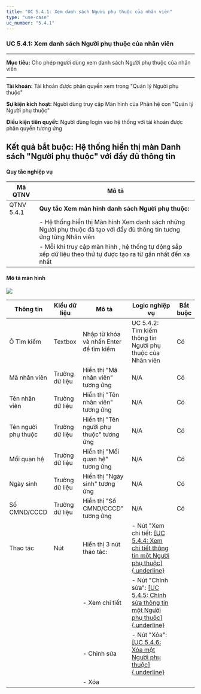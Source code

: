 ```yaml
---
title: "UC 5.4.1: Xem danh sách Người phụ thuộc của nhân viên"
type: "use-case"
uc_number: "5.4.1"
---
```


### UC 5.4.1: Xem danh sách Người phụ thuộc của nhân viên

  ----------------------------------------------------------------------------------------------------
  **Mục tiêu:**               Cho phép người dùng xem danh sách Người phụ thuộc của nhân viên
  --------------------------- ------------------------------------------------------------------------
  **Tài khoản:**              Tài khoản được phân quyền xem trong "Quản lý Người phụ thuộc"

  **Sự kiện kích hoạt:**      Người dùng truy cập Màn hình của Phân hệ con "Quản lý Người phụ thuộc"

  **Điều kiện tiên quyết:**   Người dùng login vào hệ thống với tài khoản được phân quyền tương ứng

  **Kết quả bắt buộc:**       Hệ thống hiển thị màn Danh sách "Người phụ thuộc" với đầy đủ thông tin
  ----------------------------------------------------------------------------------------------------

#### Quy tắc nghiệp vụ

| **Mã QTNV** | **Mô tả** |
| --- | --- |
| QTNV 5.4.1 | **Quy tắc Xem màn hình danh sách Người phụ thuộc:** |
|  | - Hệ thống hiển thị Màn hình Xem danh sách những Người phụ thuộc đã tạo với đầy đủ thông tin tương ứng từng Nhân viên |
|  | - Mỗi khi truy cập màn hình , hệ thống tự động sắp xếp dữ liệu theo thứ tự được tạo ra từ gần nhất đến xa nhất |

#### Mô tả màn hình

![](media/image98.png)

| **Thông tin** | **Kiểu dữ liệu** | **Mô tả** | **Logic nghiệp vụ** | **Bắt buộc** |
| --- | --- | --- | --- | --- |
| Ô Tìm kiếm | Textbox | Nhập từ khóa và nhấn Enter để tìm kiếm | UC 5.4.2: Tìm kiếm thông tin Người phụ thuộc của Nhân viên | Có |
| Mã nhân viên | Trường dữ liệu | Hiển thị "Mã nhân viên" tương ứng | N/A | Có |
| Tên nhân viên | Trường dữ liệu | Hiển thị "Tên nhân viên" tương ứng | N/A | Có |
| Tên người phụ thuộc | Trường dữ liệu | Hiển thị "Tên người phụ thuộc" tương ứng | N/A | Có |
| Mối quan hệ | Trường dữ liệu | Hiển thị "Mối quan hệ" tương ứng | N/A | Có |
| Ngày sinh | Trường dữ liệu | Hiển thị "Ngày sinh" tương ứng | N/A | Có |
| Số CMND/CCCD | Trường dữ liệu | Hiển thị "Số CMND/CCCD" tương ứng | N/A | Có |
| Thao tác | Nút | Hiển thị 3 nút thao tác: | \- Nút "Xem chi tiết: [[UC 5.4.4: Xem chi tiết thông tin một Người phụ thuộc]{.underline}](#uc-5.4.4-xem-chi-tiết-thông-tin-một-người-phụ-thuộc-của-nhân-viên) |  |
|  |  | \- Xem chi tiết | \- Nút "Chỉnh sửa": [[UC 5.4.5: Chỉnh sửa thông tin một Người phụ thuộc]{.underline}](#uc-5.4.5-chỉnh-sửa-thông-tin-của-một-người-phụ-thuộc-của-nhân-viên) |  |
|  |  | \- Chỉnh sửa | \- Nút "Xóa": [[UC 5.4.6: Xóa một Người phụ thuộc]{.underline}](#uc-5.4.6-xóa-một-người-phụ-thuộc-của-nhân-viên) |  |
|  |  | \- Xóa |  |  |
